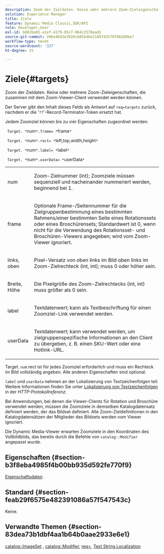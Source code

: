 ```yaml
---
description: Zoom der Zieldaten. Keine oder mehrere Zoom-Zieleigenschaften, die zusammen mit dem Zoom-Viewer-Client verwendet werden können.
solution: Experience Manager
title: Ziele
feature: Dynamic Media Classic,SDK/API
role: Developer,User
exl-id: b882ba01-a1ef-4179-95c7-964c2578aad1
source-git-commit: 206e4643e3926cb85b4be2189743578f88180be7
workflow-type: tm+mt
source-wordcount: '327'
ht-degree: 1%

---
```


# Ziele{#targets}

Zoom der Zieldaten. Keine oder mehrere Zoom-Zieleigenschaften, die zusammen mit dem Zoom-Viewer-Client verwendet werden können.

Der Server gibt den Inhalt dieses Felds als Antwort auf `req=targets` zurück, nachdem er die &#39;`??`&#39;-Record-Terminator-Token ersetzt hat.

Jedem Zoomziel können bis zu vier Eigenschaften zugeordnet werden:

` Target. *`num`*.frame= *`frame`*`

` Target. *`num`*.rect= *`left,top,width,height`*`

` Target. *`num`*.label= *`label`*`

` Target. *`num`*.userData= *`userData`*`

<table id="simpletable_4C20157A7A444DEB9959B335CAFBAEC8"> 
 <tr class="strow"> 
  <td class="stentry"> <p> <span class="codeph"> <span class="varname"> num </span> </span> </p> </td> 
  <td class="stentry"> <p>Zoom-Zielnummer (int); Zoomziele müssen sequenziell und nacheinander nummeriert werden, beginnend bei 1. </p> </td> 
 </tr> 
 <tr class="strow"> 
  <td class="stentry"> <p> <span class="codeph"> <span class="varname"> frame </span> </span> </p> </td> 
  <td class="stentry"> <p>Optionale Frame-/Seitennummer für die Zielgruppenbestimmung eines bestimmten Rahmens/einer bestimmten Seite eines Rotationssets oder eines Broschürensets; Standardwert ist 0, wenn nicht für die Verwendung des Rotationsset- und Broschüren-Viewers angegeben; wird vom Zoom-Viewer ignoriert. </p> </td> 
 </tr> 
 <tr class="strow"> 
  <td class="stentry"> <p> <span class="codeph"> <span class="varname"> links, oben </span> </span> </p> </td> 
  <td class="stentry"> <p>Pixel-Versatz von oben links im Bild oben links im Zoom-Zielrechteck (int, int); muss 0 oder höher sein. </p> </td> 
 </tr> 
 <tr class="strow"> 
  <td class="stentry"> <p> <span class="codeph"> <span class="varname"> Breite, Höhe </span> </span> </p> </td> 
  <td class="stentry"> <p>Die Pixelgröße des Zoom-Zielrechtecks (int, int) muss größer als 0 sein. </p> </td> 
 </tr> 
 <tr class="strow"> 
  <td class="stentry"> <p> <span class="codeph"> <span class="varname"> label </span> </span> </p> </td> 
  <td class="stentry"> <p>Textdatenwert; kann als Textbeschriftung für einen Zoomziel-Link verwendet werden. </p> </td> 
 </tr> 
 <tr class="strow"> 
  <td class="stentry"> <p> <span class="codeph"> <span class="varname"> userData </span> </span> </p> </td> 
  <td class="stentry"> <p>Textdatenwert; kann verwendet werden, um zielgruppenspezifische Informationen an den Client zu übergeben, z. B. einen SKU-Wert oder eine Hotlink-URL. </p> </td> 
 </tr> 
</table>

Target. *`num`*.rect ist für jedes Zoomziel erforderlich und muss ein Rechteck im Bild vollständig angeben. Alle anderen Eigenschaften sind optional.

*`label`* und *`userData`* nehmen an der Lokalisierung von Textzeichenfolgen teil. Weitere Informationen finden Sie unter [Lokalisierung von Textzeichenfolgen](/help/aem-is-ir-api/is-api/http-ref/image-serving-api-ref/c-http-protocol-reference/c-syntax-and-features/r-text-string-localization.md) in der *HTTP-Protokollreferenz*.

Bei Anwendungen, bei denen die Viewer-Clients für Rotation und Broschüre verwendet werden, müssen die Zoomziele in demselben Katalogdatensatz definiert werden, der das Bildset definiert. Alle Zoom-Zieldefinitionen in den Katalogdatensätzen der Mitglieder des Bildsets werden vom Viewer ignoriert.

Die Dynamic Media-Viewer erwarten Zoomziele in den Koordinaten des Vollbildbilds, das bereits durch die Befehle von `catalog::Modifier` angepasst wurde.

## Eigenschaften {#section-b3f8eba4985f4b00bb935d592fe770f9}

[Eigenschaftsdaten](/help/aem-is-ir-api/is-api/image-catalog/image-serving-api-ref/c-image-catalog-reference/c-overview/c-common-data-types/r-property-data.md) .

## Standard {#section-feab29f6575e482391086a57f547543c}

Keine.

## Verwandte Themen {#section-83dea73b1dbf4aa1b64b0aae2933e6e1}

[catalog::ImageSet](../../../../../../is-api/image-catalog/image-serving-api-ref/c-image-catalog-reference/c-image-svg-data-reference/c-image-data-reference/r-imageset-cat.md#reference-4764d347afd64afdaede9a74c7565256) , [catalog::Modifier](../../../../../../is-api/image-catalog/image-serving-api-ref/c-image-catalog-reference/c-image-svg-data-reference/c-image-data-reference/r-modifier-cat.md#reference-d2c6884b3a2248fab81a112d27969834), [req=](/help/aem-is-ir-api/is-api/http-ref/image-serving-api-ref/c-http-protocol-reference/c-command-reference/r-req/r-req.md), [Text String Localization](/help/aem-is-ir-api/is-api/http-ref/image-serving-api-ref/c-http-protocol-reference/c-syntax-and-features/r-text-string-localization.md)
